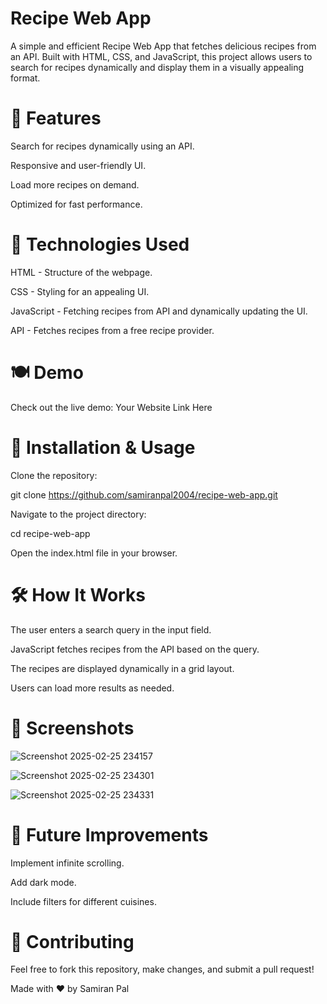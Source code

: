 <h1>Recipe Web App</h1>

A simple and efficient Recipe Web App that fetches delicious recipes from an API. Built with HTML, CSS, and JavaScript, this project allows users to search for recipes dynamically and display them in a visually appealing format.

<h1>🚀 Features</h1>

Search for recipes dynamically using an API.

Responsive and user-friendly UI.

Load more recipes on demand.

Optimized for fast performance.

<h1>🔧 Technologies Used</h1>

HTML - Structure of the webpage.

CSS - Styling for an appealing UI.

JavaScript - Fetching recipes from API and dynamically updating the UI.

API - Fetches recipes from a free recipe provider.

<h1>🍽️ Demo</h1>

Check out the live demo: Your Website Link Here

<h1>📂 Installation & Usage</h1>

Clone the repository:

git clone https://github.com/samiranpal2004/recipe-web-app.git

Navigate to the project directory:

cd recipe-web-app

Open the index.html file in your browser.

<h1>🛠️ How It Works</h1>

The user enters a search query in the input field.

JavaScript fetches recipes from the API based on the query.

The recipes are displayed dynamically in a grid layout.

Users can load more results as needed.

<h1>📸 Screenshots</h1>

![Screenshot 2025-02-25 234157](https://github.com/user-attachments/assets/97da75bc-6b6a-490f-a9fc-8f392a899d3d)

![Screenshot 2025-02-25 234301](https://github.com/user-attachments/assets/8ff898ee-fba2-490f-bed6-927362cc03e4)

![Screenshot 2025-02-25 234331](https://github.com/user-attachments/assets/723db1af-04aa-4dd6-859b-31458ebf8ca6)

<h1>📌 Future Improvements</h1>

Implement infinite scrolling.

Add dark mode.

Include filters for different cuisines.

<h1>🤝 Contributing</h1>

Feel free to fork this repository, make changes, and submit a pull request!

Made with ❤️ by Samiran Pal
